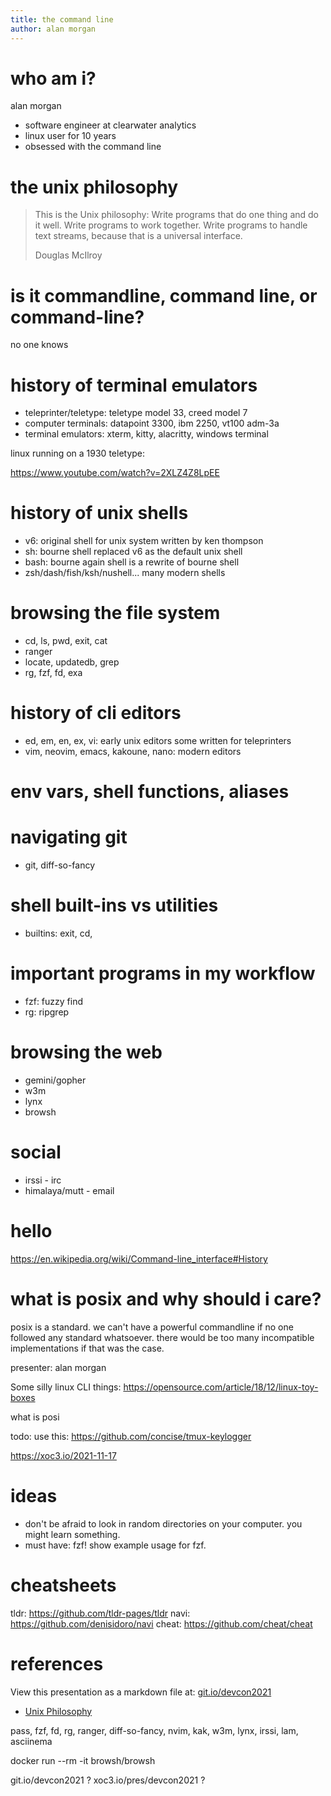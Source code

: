 ```yaml
---
title: the command line
author: alan morgan
---
```


# who am i?
alan morgan
- software engineer at clearwater analytics
- linux user for 10 years
- obsessed with the command line

# the unix philosophy
> This is the Unix philosophy: Write programs that do one thing and do it well.
> Write programs to work together. Write programs to handle text streams, because
> that is a universal interface.
>
> Douglas McIlroy

# is it commandline, command line, or command-line?
no one knows

# history of terminal emulators
- teleprinter/teletype: teletype model 33, creed model 7
- computer terminals: datapoint 3300, ibm 2250, vt100 adm-3a
- terminal emulators: xterm, kitty, alacritty, windows terminal

linux running on a 1930 teletype:

https://www.youtube.com/watch?v=2XLZ4Z8LpEE

# history of unix shells
- v6: original shell for unix system written by ken thompson
- sh: bourne shell replaced v6 as the default unix shell
- bash: bourne again shell is a rewrite of bourne shell
- zsh/dash/fish/ksh/nushell... many modern shells

# browsing the file system
- cd, ls, pwd, exit, cat
- ranger
- locate, updatedb, grep
- rg, fzf, fd, exa

# history of cli editors
- ed, em, en, ex, vi: early unix editors some written for teleprinters
- vim, neovim, emacs, kakoune, nano: modern editors

# env vars, shell functions, aliases

# navigating git
- git, diff-so-fancy

# shell built-ins vs utilities
- builtins: exit, cd, 

# important programs in my workflow
- fzf: fuzzy find
- rg: ripgrep

# browsing the web
- gemini/gopher
- w3m
- lynx
- browsh

# social
- irssi - irc
- himalaya/mutt - email

# hello

https://en.wikipedia.org/wiki/Command-line_interface#History

# what is posix and why should i care?
posix is a standard. we can't have a powerful commandline if no one followed any standard whatsoever. there would be too many incompatible implementations if that was the case.


presenter: alan morgan

Some silly linux CLI things:
https://opensource.com/article/18/12/linux-toy-boxes


what is posi

todo: use this: https://github.com/concise/tmux-keylogger

https://xoc3.io/2021-11-17

# ideas
- don't be afraid to look in random directories on your computer. you might learn something.
- must have: fzf! show example usage for fzf.

# cheatsheets
tldr:  https://github.com/tldr-pages/tldr
navi:  https://github.com/denisidoro/navi
cheat: https://github.com/cheat/cheat

# references
View this presentation as a markdown file at: [git.io/devcon2021](https://git.io/devcon2021)

- [Unix Philosophy](https://en.wikipedia.org/wiki/Unix_philosophy)


pass, fzf, fd, rg, ranger, diff-so-fancy, nvim, kak, w3m, lynx, irssi, lam, asciinema

docker run --rm -it browsh/browsh

git.io/devcon2021 ?
xoc3.io/pres/devcon2021 ?
